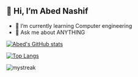 ## 👋 Hi, I’m Abed Nashif
- 🌱 I’m currently learning Computer engineering
- 💬 Ask me about ANYTHING

[![Abed's GitHub stats](https://github-readme-stats.vercel.app/api?username=abednashif&show_icons=true&theme=dark)](https://github.com/abednashif/github-readme-stats)

[![Top Langs](https://github-readme-stats.vercel.app/api/top-langs/?username=abednashif&langs_count=4&theme=dark)](https://github.com/abednashif/github-readme-stats)

<img src="https://github-readme-streak-stats.herokuapp.com/?user=abednashif&theme=tokyonight" alt="mystreak"/>
